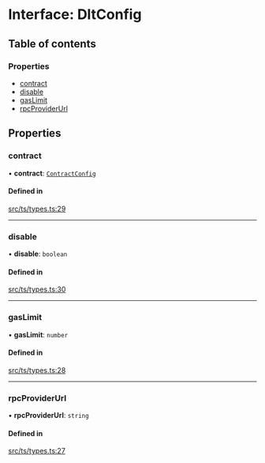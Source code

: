 # Interface: DltConfig

## Table of contents

### Properties

- [contract](DltConfig.md#contract)
- [disable](DltConfig.md#disable)
- [gasLimit](DltConfig.md#gaslimit)
- [rpcProviderUrl](DltConfig.md#rpcproviderurl)

## Properties

### contract

• **contract**: [`ContractConfig`](ContractConfig.md)

#### Defined in

[src/ts/types.ts:29](https://gitlab.com/i3-market/code/wp3/t3.2/conflict-resolution/non-repudiation-protocol/-/blob/a2e589a/src/ts/types.ts#L29)

___

### disable

• **disable**: `boolean`

#### Defined in

[src/ts/types.ts:30](https://gitlab.com/i3-market/code/wp3/t3.2/conflict-resolution/non-repudiation-protocol/-/blob/a2e589a/src/ts/types.ts#L30)

___

### gasLimit

• **gasLimit**: `number`

#### Defined in

[src/ts/types.ts:28](https://gitlab.com/i3-market/code/wp3/t3.2/conflict-resolution/non-repudiation-protocol/-/blob/a2e589a/src/ts/types.ts#L28)

___

### rpcProviderUrl

• **rpcProviderUrl**: `string`

#### Defined in

[src/ts/types.ts:27](https://gitlab.com/i3-market/code/wp3/t3.2/conflict-resolution/non-repudiation-protocol/-/blob/a2e589a/src/ts/types.ts#L27)
